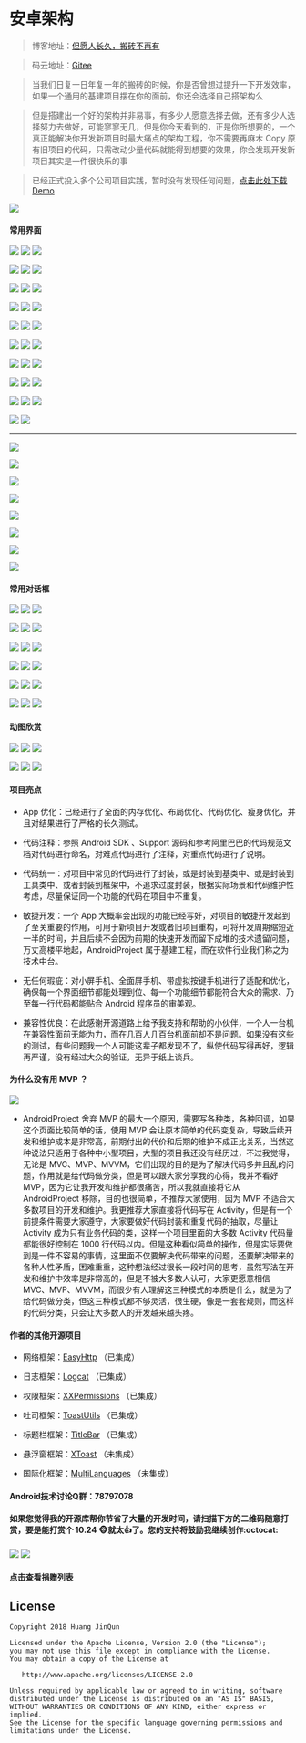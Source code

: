 # 安卓架构

> 博客地址：[但愿人长久，搬砖不再有](https://www.jianshu.com/p/77dd326f21dc)

> 码云地址：[Gitee](https://gitee.com/getActivity/AndroidProject)

> 当我们日复一日年复一年的搬砖的时候，你是否曾想过提升一下开发效率，如果一个通用的基建项目摆在你的面前，你还会选择自己搭架构么

> 但是搭建出一个好的架构并非易事，有多少人愿意选择去做，还有多少人选择努力去做好，可能寥寥无几，但是你今天看到的，正是你所想要的，一个真正能解决你开发新项目时最大痛点的架构工程，你不需要再麻木 Copy 原有旧项目的代码，只需改动少量代码就能得到想要的效果，你会发现开发新项目其实是一件很快乐的事

> 已经正式投入多个公司项目实践，暂时没有发现任何问题，[点击此处下载Demo](AndroidProject.apk)

![](picture/demo_code.png)

#### 常用界面

![](picture/activity/1.jpg) ![](picture/activity/2.jpg) ![](picture/activity/3.jpg)

![](picture/activity/4.jpg) ![](picture/activity/5.jpg) ![](picture/activity/6.jpg)

![](picture/activity/7.jpg) ![](picture/activity/8.jpg) ![](picture/activity/9.jpg)

![](picture/activity/10.jpg) ![](picture/activity/11.jpg) ![](picture/activity/12.jpg)

![](picture/activity/13.jpg) ![](picture/activity/14.jpg) ![](picture/activity/15.jpg)

![](picture/activity/16.jpg) ![](picture/activity/17.jpg) ![](picture/activity/18.jpg)

![](picture/activity/19.jpg) ![](picture/activity/20.jpg) ![](picture/activity/21.jpg)

![](picture/activity/22.jpg) ![](picture/activity/23.jpg) ![](picture/activity/24.jpg)

![](picture/activity/25.jpg) ![](picture/activity/26.jpg) ![](picture/activity/27.jpg)

![](picture/activity/28.jpg) ![](picture/activity/29.jpg)

------

![](picture/activity/30.jpg)

![](picture/activity/31.jpg)

![](picture/activity/32.jpg)

![](picture/activity/33.jpg)

![](picture/activity/34.jpg)

![](picture/activity/35.jpg)

![](picture/activity/36.jpg)

![](picture/activity/37.jpg)

#### 常用对话框

![](picture/dialog/1.jpg) ![](picture/dialog/2.jpg) ![](picture/dialog/3.jpg)

![](picture/dialog/4.jpg) ![](picture/dialog/5.jpg) ![](picture/dialog/6.jpg)

![](picture/dialog/7.jpg) ![](picture/dialog/8.jpg) ![](picture/dialog/9.jpg)

![](picture/dialog/10.jpg) ![](picture/dialog/11.jpg) ![](picture/dialog/12.jpg)

![](picture/dialog/13.jpg) ![](picture/dialog/14.jpg) ![](picture/dialog/15.jpg)

![](picture/dialog/16.jpg) ![](picture/dialog/17.jpg) ![](picture/dialog/18.jpg)

#### 动图欣赏

![](picture/gif/1.gif) ![](picture/gif/2.gif) ![](picture/gif/3.gif)

![](picture/gif/4.gif) ![](picture/gif/5.gif) ![](picture/gif/6.gif)

#### 项目亮点

* App 优化：已经进行了全面的内存优化、布局优化、代码优化、瘦身优化，并且对结果进行了严格的长久测试。

* 代码注释：参照 Android SDK 、Support 源码和参考阿里巴巴的代码规范文档对代码进行命名，对难点代码进行了注释，对重点代码进行了说明。

* 代码统一：对项目中常见的代码进行了封装，或是封装到基类中、或是封装到工具类中、或者封装到框架中，不追求过度封装，根据实际场景和代码维护性考虑，尽量保证同一个功能的代码在项目中不重复。

* 敏捷开发：一个 App 大概率会出现的功能已经写好，对项目的敏捷开发起到了至关重要的作用，可用于新项目开发或者旧项目重构，可将开发周期缩短近一半的时间，并且后续不会因为前期的快速开发而留下成堆的技术遗留问题，万丈高楼平地起，AndroidProject 属于基建工程，而在软件行业我们称之为技术中台。

* 无任何瑕疵：对小屏手机、全面屏手机、带虚拟按键手机进行了适配和优化，确保每一个界面细节都能处理到位、每一个功能细节都能符合大众的需求、乃至每一行代码都能贴合 Android 程序员的审美观。

* 兼容性优良：在此感谢开源道路上给予我支持和帮助的小伙伴，一个人一台机在兼容性面前无能为力，而在几百人几百台机面前却不是问题。如果没有这些的测试，有些问题我一个人可能这辈子都发现不了，纵使代码写得再好，逻辑再严谨，没有经过大众的验证，无异于纸上谈兵。

#### 为什么没有用 MVP ？

![](picture/mvp.jpg)

* AndroidProject 舍弃 MVP 的最大一个原因，需要写各种类，各种回调，如果这个页面比较简单的话，使用 MVP 会让原本简单的代码变复杂，导致后续开发和维护成本是非常高，前期付出的代价和后期的维护不成正比关系，当然这种说法只适用于各种中小型项目，大型的项目我还没有经历过，不过我觉得，无论是 MVC、MVP、MVVM，它们出现的目的是为了解决代码多并且乱的问题，作用就是给代码做分类，但是可以跟大家分享我的心得，我并不看好 MVP，因为它让我开发和维护都很痛苦，所以我就直接将它从 AndroidProject 移除，目的也很简单，不推荐大家使用，因为 MVP 不适合大多数项目的开发和维护。我更推荐大家直接将代码写在 Activity，但是有一个前提条件需要大家遵守，大家要做好代码封装和重复代码的抽取，尽量让 Activity 成为只有业务代码的类，这样一个项目里面的大多数 Activity 代码量都能很好控制在 1000 行代码以内。但是这种看似简单的操作，但是实际要做到是一件不容易的事情，这里面不仅要解决代码带来的问题，还要解决带来的各种人性矛盾，困难重重，这种想法经过很长一段时间的思考，虽然写法在开发和维护中效率是非常高的，但是不被大多数人认可，大家更愿意相信 MVC、MVP、MVVM，而很少有人理解这三种模式的本质是什么，就是为了给代码做分类，但这三种模式都不够灵活，很生硬，像是一套套规则，而这样的代码分类，只会让大多数人的开发越来越头疼。

#### 作者的其他开源项目

* 网络框架：[EasyHttp](https://github.com/getActivity/EasyHttp)  （已集成）

* 日志框架：[Logcat](https://github.com/getActivity/Logcat)  （已集成）

* 权限框架：[XXPermissions](https://github.com/getActivity/XXPermissions)  （已集成）

* 吐司框架：[ToastUtils](https://github.com/getActivity/ToastUtils)  （已集成）

* 标题栏框架：[TitleBar](https://github.com/getActivity/TitleBar)  （已集成）

* 悬浮窗框架：[XToast](https://github.com/getActivity/XToast)  （未集成）

* 国际化框架：[MultiLanguages](https://github.com/getActivity/MultiLanguages)  （未集成）

#### Android技术讨论Q群：78797078

#### 如果您觉得我的开源库帮你节省了大量的开发时间，请扫描下方的二维码随意打赏，要是能打赏个 10.24 :monkey_face:就太:thumbsup:了。您的支持将鼓励我继续创作:octocat:

![](https://raw.githubusercontent.com/getActivity/Donate/master/picture/pay_ali.png) ![](https://raw.githubusercontent.com/getActivity/Donate/master/picture/pay_wechat.png)
 
#### [点击查看捐赠列表](https://github.com/getActivity/Donate)

## License

```text
Copyright 2018 Huang JinQun

Licensed under the Apache License, Version 2.0 (the "License");
you may not use this file except in compliance with the License.
You may obtain a copy of the License at

   http://www.apache.org/licenses/LICENSE-2.0

Unless required by applicable law or agreed to in writing, software
distributed under the License is distributed on an "AS IS" BASIS,
WITHOUT WARRANTIES OR CONDITIONS OF ANY KIND, either express or implied.
See the License for the specific language governing permissions and
limitations under the License.
```